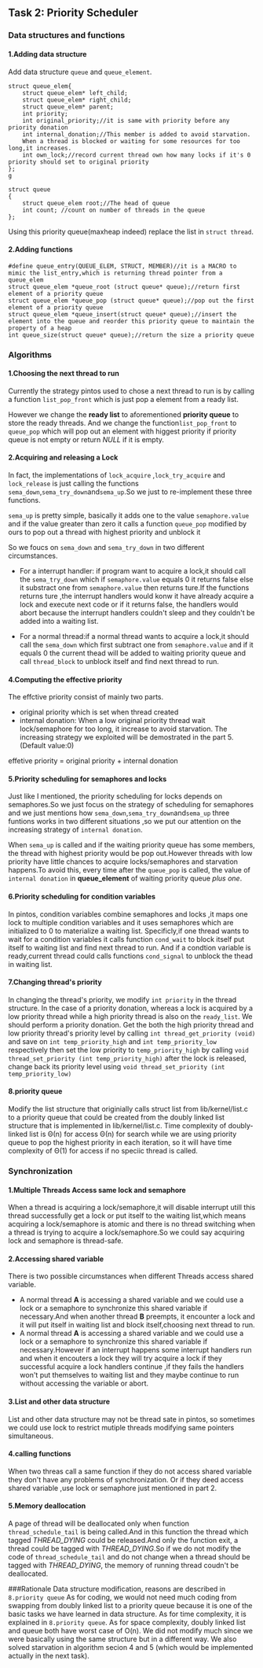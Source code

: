 ## Task 2: Priority Scheduler
### Data structures and functions
#### 1.Adding data structure
Add data structure  `queue` and `queue_element`.

```
struct queue_elem{
    struct queue_elem* left_child;
    struct queue_elem* right_child;
    struct queue_elem* parent;
    int priority;
    int original_priority;//it is same with priority before any priority donation
    int internal_donation;//This member is added to avoid starvation. 
    When a thread is blocked or waiting for some resources for too long,it increases.
    int own_lock;//record current thread own how many locks if it's 0 priority should set to original priority
};
g
```
```
struct queue
{
    struct queue_elem root;//The head of queue
    int count; //count on number of threads in the queue
};
```
Using this priority queue(maxheap indeed) replace the list in `struct thread`.

#### 2.Adding functions
```
#define queue_entry(QUEUE_ELEM, STRUCT, MEMBER)//it is a MACRO to mimic the list_entry,which is returning thread pointer from a queue_elem
struct queue_elem *queue_root (struct queue* queue);//return first element of a priority queue
struct queue_elem *queue_pop (struct queue* queue);//pop out the first element of a priority queue
struct queue_elem *queue_insert(struct queue* queue);//insert the element into the queue and reorder this priority queue to maintain the property of a heap
int queue_size(struct queue* queue);//return the size a priority queue
```


### Algorithms
#### 1.Choosing the next thread to run
Currently the strategy pintos used  to chose a next thread to run is by calling a function `list_pop_front` which is just pop a element from a ready list.

However we change the **ready list** to aforementioned **priority queue** to store the ready threads. And we change the function`list_pop_front` to `queue_pop` which will pop out an element with higgest priority if priority queue is not empty or return *NULL* if it is empty.

#### 2.Acquiring and releasing a Lock
In fact, the implementations of `lock_acquire` ,`lock_try_acquire` and `lock_release` is just calling the functions `sema_down`,`sema_try_down`and`sema_up`.So we just to re-implement these three functions.

`sema_up` is pretty simple, basically it adds one to the value `semaphore.value` and if the value greater than zero it  calls a function `queue_pop` modified by ours to pop out a thread with highest priority and unblock it 

So we foucs on `sema_down` and `sema_try_down`  in two different circumstances.

- For a interrupt handler: if program want to acquire a lock,it should call the `sema_try_down` which  if `semaphore.value` equals 0 it returns false else it substract one from `semaphore.value` then returns ture.If the functions returns ture ,the interrupt handlers would konw it have already acquire a lock and execute next code or if it returns false, the handlers would abort because the interrupt handlers couldn't sleep and they couldn't be added into a waiting list.

- For a normal thread:if a normal thread wants to acquire a lock,it should call the `sema_down` which first subtract one from  `semaphore.value` and if it equals 0 the current thead will be added to waiting priority queue and call `thread_block` to unblock itself and find next thread to run.

#### 4.Computing the effective priority
The effctive priority consist of mainly two parts.

- original priority which is set when thread created
- internal donation: When a low original priority thread wait  lock/semaphore for too long, it increase to avoid starvation. The increasing strategy we exploited will be demostrated in the part 5.(Default value:0)

effetive priority = original priority + internal donation

#### 5.Priority scheduling for semaphores and locks
Just like I mentioned, the priority scheduling for locks depends on semaphores.So we just focus on the strategy of scheduling for semaphores and we just mentions how `sema_down`,`sema_try_down`and`sema_up` three funtions works in two different situations ,so we put our attention on the  increasing strategy of `internal donation`.

When `sema_up` is called and if the waiting priority queue has some members, the thread with highest priority would be pop out.However threads with low priority have little chances to acquire locks/semaphores and starvation happens.To avoid this, every time after the `queue_pop` is called, the value of `internal donation` in **queue_element** of waiting priority queue *plus one*.

#### 6.Priority scheduling for condition variables
In pintos, condition variables combine semaphores and locks ,it maps one lock to multiple condition variables and it uses semaphores which are initialized to 0 to materialize a waiting list.
Specificly,if one thread wants to wait for a condition variables it calls function `cond_wait` to block itself  put itself to waiting list and find next thread to run.
And if a condtion variable is ready,current thread could calls functions `cond_signal` to unblock the thead in waiting list.

#### 7.Changing thread's priority
In changing the thread's priority, we modify `int priority` in the thread structure. In the case of a priority donation, whereas a lock is acquired by a low priority thread while a high priority thread is also on the `ready_list`. We should perform a priority donation.
Get the both the high priority thread and low priority thread's priority level by calling `int thread_get_priority (void)` and save on `int temp_priority_high` and `int temp_priority_low` respectively then set the low priority to `temp_priority_high` by calling `void thread_set_priority (int temp_priority_high)` after the lock is released, change back its priority level using `void thread_set_priority (int temp_priority_low)`

#### 8.priority queue
Modify the list structure that originially calls struct list from lib/kernel/list.c to a priority queue that could be created from the doubly linked list structure that is implemented in lib/kernel/list.c.
Time complexity of doubly-linked list is Θ(n) for access Θ(n) for search while we are using priority queue to pop the highest priority in each iteration, so it will have time complexity of Θ(1) for access if no speciic thread is called.




### Synchronization
#### 1.Multiple Threads Access same lock and  semaphore
When a thread  is acquiring a lock/semaphore,it will disable interrupt  utill this  thread successfully get a lock or put itself to the waiting list,which means acquiring a lock/semaphore is atomic and there is no thread switching  when a thread is trying to acquire a lock/semaphore.So we could say acquiring lock and semaphore is thread-safe.

#### 2.Accessing shared variable
There is two possible circumstances when different Threads access shared variable.
 
 - A  normal thread  **A** is accessing a shared variable and we could use a lock or a semaphore to synchronize this shared variable if necessary.And when another thread **B** preempts, it encounter a lock and it will put itself in waiting list and block itself,choosing next thread to run.
 - A  normal thread  **A** is accessing a shared variable and we could use a lock or a semaphore to synchronize this shared variable if necessary.However if an interrupt happens some interrupt handlers run and when it encouters a lock  they will try acquire a lock if they successful acquire a lock handlers continue ,if they fails the handlers won't put themselves to waiting list and they maybe continue to run without accessing the variable or abort.


#### 3.List and other data structure
List and other data structure may not be thread sate in pintos, so sometimes we could use lock to restrict mutiple threads modifying same pointers simultaneous.
 
#### 4.calling functions
When two threas call a same function if they do not access shared variable they don't have any problems of synchronization. Or if they deed access shared variable ,use lock or semaphore just mentioned in part 2.

#### 5.Memory deallocation
A page of thread will be deallocated only when function `thread_schedule_tail` is being called.And in this function the thread which tagged *THREAD_DYING* could be released.And only the function exit, a thread could be tagged with *THREAD_DYING*.So if we do not modify the code of `thread_schedule_tail` and do not change  when a thread should be tagged  with *THREAD_DYING*, the memory of running thread coudn't be deallocated.

###Rationale
Data structure modification, reasons are described in `8.priority queue`
As for coding, we would not need much coding from swapping from doubly linked list to a priority queue because it is one of the basic tasks we have learned in data structure.
As for time complexity, it is explained in `8.priority queue`.
As for space complexity, doubly linked list and queue both have worst case of O(n).
We did not modify much since we were basically using the same structure but in a different way.
We also solved starvation in algorithm secion 4 and 5 (which would be implemented actually in the next task).
